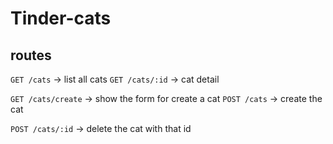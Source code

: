 # Tinder-cats

## routes

`GET /cats` -> list all cats
`GET /cats/:id` -> cat detail

`GET /cats/create` -> show the form for create a cat
`POST /cats` -> create the cat

`POST /cats/:id` -> delete the cat with that id
